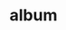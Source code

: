 ---
layout: album
resource: facebook
title: "album"
description: "masonry"
active: gallery
header-img: "img/gallery-bg.jpg"
album-title: "my 9th album"
images:
  - image_path: HQT/quan_dai/6/896475892525002_456146176_896476825858242_629903483776882758_n.jpg
  - image_path: HQT/quan_dai/6/896475892525002_456409350_896476832524908_1989507971369932091_n.jpg
  - image_path: HQT/quan_dai/6/896475892525002_456419565_897239975781927_2922990346695320280_n.jpg
  - image_path: HQT/quan_dai/6/896475892525002_456436613_897240002448591_5471442491422867609_n.jpg
  - image_path: HQT/quan_dai/6/896475892525002_456509210_896476862524905_4693204520748890473_n.jpg
  - image_path: HQT/quan_dai/6/896475892525002_456548603_897239945781930_6822763026608107754_n.jpg
  - image_path: HQT/quan_dai/6/896475892525002_457376834_902675938571664_6988401253310427440_n.jpg
  - image_path: HQT/quan_dai/6/896475892525002_457381719_902675968571661_7267922178102975469_n.jpg
  - image_path: HQT/quan_dai/6/896475892525002_457416531_902675928571665_4401936415065362730_n.jpg
  - image_path: HQT/quan_dai/6/905252791647312_458284271_905252794980645_6319026828200113848_n.jpg
  - image_path: HQT/quan_dai/6/905252791647312_461596855_926186986220559_2232232640976488375_n.jpg
  - image_path: HQT/quan_dai/6/905252848313973_458398813_905252851647306_3337935665986021770_n.jpg
  - image_path: HQT/quan_dai/6/905252911647300_457851974_905252918313966_1517677162828701370_n.jpg
  - image_path: HQT/quan_dai/6/906022441570347_458184375_906022894903635_3384848241746512528_n.jpg
  - image_path: HQT/quan_dai/6/906022441570347_461545464_926187249553866_4567313006496123366_n.jpg
  - image_path: HQT/quan_dai/6/906022481570343_458175569_906022918236966_1631746603912370271_n.jpg
  - image_path: HQT/quan_dai/6/908502311322360_458691807_908502651322326_4813316702681663568_n.jpg
  - image_path: HQT/quan_dai/6/908502337989024_458581344_908502644655660_6342052770103453065_n.jpg
  - image_path: HQT/quan_dai/6/942121304627127_464145634_942121634627094_7934903749929431191_n.jpg
  - image_path: HQT/quan_dai/6/942121321293792_464281243_942121651293759_4719978946864813644_n.jpg
  - image_path: HQT/quan_dai/6/942121354627122_464304090_942121737960417_5475804230120714700_n.jpg
---